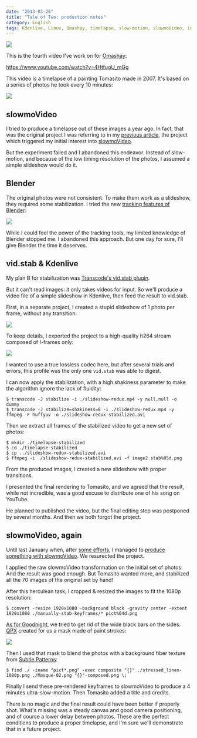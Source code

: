 ```yaml
---
date: "2013-03-26"
title: "Tale of Two: production notes"
category: English
tags: Kdenlive, Linux, Omashay, timelapse, slow-motion, slowmoVideo, imagemagick, transcode, vid.stab, Blender
---
```


![]({attach}tale-of-two-preview.jpg)

This is the fourth video I've work on for [Omashay](https://omashay.com):

https://www.youtube.com/watch?v=4HtfugU_mGg

This video is a timelapse of a painting Tomasito made in 2007. It's based on a series of photos he took every 10 minutes:

![]({attach}tale-of-two-timelapse.png)


## slowmoVideo

I tried to produce a timelapse out of these images a year ago. In fact, that was the original project I was referring to in my [previous article]({filename}/2013/goodnight-video.md), the project which triggered my initial interest into [slowmoVideo](https://slowmovideo.granjow.net/).

But the experiment failed and I abandoned this endeavor. Instead of slow-motion, and because of the low timing resolution of the photos, I assumed a simple slideshow would do it.


## Blender

The original photos were not consistent. To make them work as a slideshow, they required some stabilization. I tried the new [tracking features of Blender](https://wiki.blender.org/index.php/Doc:2.6/Manual/Motion_Tracking):

![]({attach}blender-timlapse-stabilization.jpg)

While I could feel the power of the tracking tools, my limited knowledge of Blender stopped me. I abandoned this approach. But one day for sure, I'll give Blender the time it deserves.


## vid.stab & Kdenlive

My plan B for stabilization was [Transcode's vid.stab plugin]({filename}/2012/stabilizing-cute-baby-goats.md).

But it can't read images: it only takes videos for input. So we'll produce a video file of a simple slideshow in Kdenlive, then feed the result to vid.stab.

First, in a separate project, I created a stupid slideshow of 1 photo per frame, without any transition:

![]({attach}redux-generation.png)

To keep details, I exported the project to a high-quality h264 stream composed of I-frames only:

![]({attach}export.png)

I wanted to use a true lossless codec here, but after several trials and errors, this profile was the only one <code>vid.stab</code> was able to digest.

I can now apply the stabilization, with a high shakiness parameter to make the algorithm ignore the lack of fluidity:

```shell-session
$ transcode -J stabilize -i ./slideshow-redux.mp4 -y null,null -o dummy
$ transcode -J stabilize=shakiness=8 -i ./slideshow-redux.mp4 -y ffmpeg -F huffyuv -o ./slideshow-redux-stabilized.avi
```

Then we extract all frames of the stabilized video to get a new set of photos:

```shell-session
$ mkdir ./timelapse-stabilized
$ cd ./timelapse-stabilized
$ cp ../slideshow-redux-stabilized.avi
$ ffmpeg -i ./slideshow-redux-stabilized.avi -f image2 stab%05d.png
```

From the produced images, I created a new slideshow with proper transitions.

I presented the final rendering to Tomasito, and we agreed that the result, while not incredible, was a good excuse to distribute one of his song on YouTube.

He planned to published the video, but the final editing step was postponed by several months. And then we both forgot the project.


## slowmoVideo, again

Until last January when, after [some efforts]({filename}/2013/slowmo-video-ubuntu-12-10.md), I managed to [produce something with slowmoVideo]({filename}/2013/goodnight-video.md). We resurected the project.

I applied the raw slowmoVideo transformation on the initial set of photos. And the result was good enough. But Tomasito wanted more, and stabilized all the 70 images of the original set by hand!

After this herculean task, I cropped & resized the images to fit the 1080p resolution:

```shell-session
$ convert -resize 1920x1080 -background black -gravity center -extent 1920x1080 ./manually-stab-keyframes/* pict%04d.png
```

[As for Goodnight]({filename}/2013/goodnight-video.md), we tried to get rid of the wide black bars on the sides. [QPX](https://wqpx.wordpress.com) created for us a mask made of paint strokes:

![]({attach}video-mask.png)

Then I used that mask to blend the photos with a background fiber texture from [Subtle Patterns](https://subtlepatterns.com):

```shell-session
$ find ./ -iname "pict*.png" -exec composite "{}" ./stressed_linen-1080p.png ./Masque-02.png "{}"-composed.png \;
```

Finally I send these pre-rendered keyframes to slowmoVideo to produce a 4 minutes ultra-slow-motion. Then Tomasito added a title and credits.

There is no magic and the final result could have been better if properly shot. What's missing was a steady canvas and good camera positioning, and of course a lower delay between photos. These are the perfect conditions to produce a proper timelapse, and I'm sure we'll demonstrate that in a future project.
